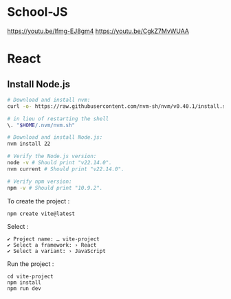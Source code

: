 # School-JS

https://youtu.be/lfmg-EJ8gm4
https://youtu.be/CgkZ7MvWUAA

# React

## Install Node.js

```sh
# Download and install nvm:
curl -o- https://raw.githubusercontent.com/nvm-sh/nvm/v0.40.1/install.sh | bash

# in lieu of restarting the shell
\. "$HOME/.nvm/nvm.sh"

# Download and install Node.js:
nvm install 22

# Verify the Node.js version:
node -v # Should print "v22.14.0".
nvm current # Should print "v22.14.0".

# Verify npm version:
npm -v # Should print "10.9.2".
```

To create the project :

```
npm create vite@latest
```

Select :

```
✔ Project name: … vite-project
✔ Select a framework: › React
✔ Select a variant: › JavaScript
```

Run the project :

```
cd vite-project
npm install
npm run dev
```

